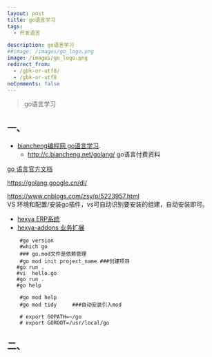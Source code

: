 ```yaml
---
layout: post
title: go语言学习
tags:
  - 开发语言

description: go语言学习
##image: /images/go_logo.png
image: /images/go_logo.png
redirect_from:
  - /gbk-or-utf8/
  - /gbk-or-utf8
noComments: false
---
```


> go语言学习

## 一、
* [biancheng编程网 go语言学习](http://c.biancheng.net/view/3994.html).   
	* http://c.biancheng.net/golang/    go语言付费资料

[go 语言官方文档](https://golang.google.cn/doc/)    


https://golang.google.cn/dl/     

  

https://www.cnblogs.com/zsy/p/5223957.html    
VS 环境和配置/安装go插件，vs可自动识别要安装的组建，自动安装即可。    
  
 * [hexya ERP系统](https://github.com/hexya-erp)
 * [hexya-addons 业务扩展](https://github.com/hexya-addons)



```
	#go version
	#which go
	### go.mod文件是依赖管理
 	#go mod init project_name ###创建项目
   #go run .
   #vi  hello.go
   #go run .
   #go help

	#go mod help
	#go mod tidy     ###自动安装引入mod

	# export GOPATH=~/go
	# export GOROOT=/usr/local/go

```

## 二、






